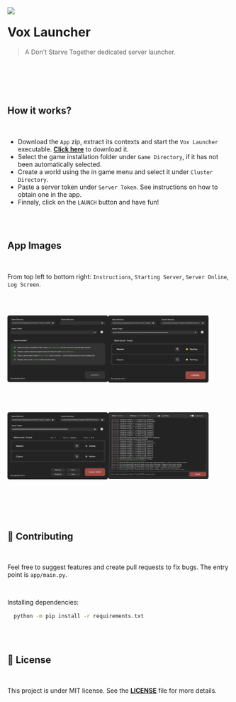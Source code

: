 [download]: https://github.com/diogo-webber/vox-launcher/releases/latest/download/VoxLauncher.zip

<img src="/app/assets/icon.ico" align="left" width="185px"/>

# Vox Launcher

> A Don't Starve Together dedicated server launcher.

<br><br><br><br>

## How it works?

<br>

- Download the `App` zip, extract its contexts and start the `Vox Launcher` executable. [**Click here**][download] to download it.
- Select the game installation folder under `Game Directory`, if it has not been automatically selected.
- Create a world using the in game menu and select it under `Cluster Directory`.
- Paste a server token under `Server Token`. See instructions on how to obtain one in the app.
- Finnaly, click on the `LAUNCH` button and have fun!

<br><br>

## App Images

<br>

From top left to bottom right: `Instructions`, `Starting Server`, `Server Online`, `Log Screen`.

<br><br>

<img align="left" src="/github_assets/offline.png" width=45%/>
<img align="left" src="/github_assets/starting.png" width=45%/>

<br><br><br><br><br><br><br><br><br><br><br><br>

<img align="left" src="/github_assets/online.png" width=45%/>
<img align="left" src="/github_assets/logscreen.png" width=45%/>

<br><br><br><br><br><br><br><br><br><br><br><br><br><br>

## 📌 Contributing

<br>

Feel free to suggest features and create pull requests to fix bugs. The entry point is `app/main.py`.

<br>

Installing dependencies:
```sh
  python -m pip install -r requirements.txt
```

<br><br>

## 📜 License

<br>

This project is under MIT license. See the [**LICENSE**](LICENSE) file for more details.
